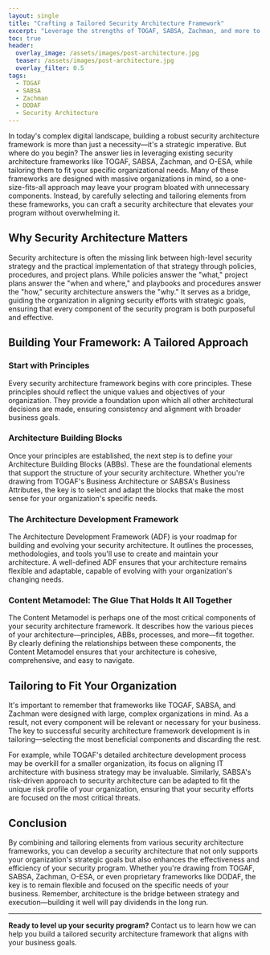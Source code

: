 ```yaml
---
layout: single
title: "Crafting a Tailored Security Architecture Framework"
excerpt: "Leverage the strengths of TOGAF, SABSA, Zachman, and more to build a security architecture framework that fits your organization."
toc: true
header:
  overlay_image: /assets/images/post-architecture.jpg
  teaser: /assets/images/post-architecture.jpg
  overlay_filter: 0.5
tags:
  - TOGAF
  - SABSA
  - Zachman
  - DODAF
  - Security Architecture
---
```


In today's complex digital landscape, building a robust security architecture framework is more than just a necessity—it's a strategic imperative. But where do you begin? The answer lies in leveraging existing security architecture frameworks like TOGAF, SABSA, Zachman, and O-ESA, while tailoring them to fit your specific organizational needs. Many of these frameworks are designed with massive organizations in mind, so a one-size-fits-all approach may leave your program bloated with unnecessary components. Instead, by carefully selecting and tailoring elements from these frameworks, you can craft a security architecture that elevates your program without overwhelming it.

## Why Security Architecture Matters

Security architecture is often the missing link between high-level security strategy and the practical implementation of that strategy through policies, procedures, and project plans. While policies answer the "what," project plans answer the "when and where," and playbooks and procedures answer the "how," security architecture answers the "why." It serves as a bridge, guiding the organization in aligning security efforts with strategic goals, ensuring that every component of the security program is both purposeful and effective.

## Building Your Framework: A Tailored Approach

### Start with Principles

Every security architecture framework begins with core principles. These principles should reflect the unique values and objectives of your organization. They provide a foundation upon which all other architectural decisions are made, ensuring consistency and alignment with broader business goals.

### Architecture Building Blocks

Once your principles are established, the next step is to define your Architecture Building Blocks (ABBs). These are the foundational elements that support the structure of your security architecture. Whether you're drawing from TOGAF's Business Architecture or SABSA's Business Attributes, the key is to select and adapt the blocks that make the most sense for your organization's specific needs.

### The Architecture Development Framework

The Architecture Development Framework (ADF) is your roadmap for building and evolving your security architecture. It outlines the processes, methodologies, and tools you'll use to create and maintain your architecture. A well-defined ADF ensures that your architecture remains flexible and adaptable, capable of evolving with your organization's changing needs.

### Content Metamodel: The Glue That Holds It All Together

The Content Metamodel is perhaps one of the most critical components of your security architecture framework. It describes how the various pieces of your architecture—principles, ABBs, processes, and more—fit together. By clearly defining the relationships between these components, the Content Metamodel ensures that your architecture is cohesive, comprehensive, and easy to navigate.

## Tailoring to Fit Your Organization

It's important to remember that frameworks like TOGAF, SABSA, and Zachman were designed with large, complex organizations in mind. As a result, not every component will be relevant or necessary for your business. The key to successful security architecture framework development is in tailoring—selecting the most beneficial components and discarding the rest.

For example, while TOGAF's detailed architecture development process may be overkill for a smaller organization, its focus on aligning IT architecture with business strategy may be invaluable. Similarly, SABSA's risk-driven approach to security architecture can be adapted to fit the unique risk profile of your organization, ensuring that your security efforts are focused on the most critical threats.

## Conclusion

By combining and tailoring elements from various security architecture frameworks, you can develop a security architecture that not only supports your organization's strategic goals but also enhances the effectiveness and efficiency of your security program. Whether you're drawing from TOGAF, SABSA, Zachman, O-ESA, or even proprietary frameworks like DODAF, the key is to remain flexible and focused on the specific needs of your business. Remember, architecture is the bridge between strategy and execution—building it well will pay dividends in the long run.

---

**Ready to level up your security program?** Contact us to learn how we can help you build a tailored security architecture framework that aligns with your business goals.
